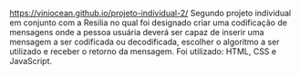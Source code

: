 https://viniocean.github.io/projeto-individual-2/
Segundo projeto individual em conjunto com a Resilia no qual foi designado criar uma codificação de mensagens onde a pessoa usuária deverá ser capaz de inserir uma mensagem a ser codificada ou decodificada, escolher o algoritmo a ser utilizado e receber o retorno da mensagem. Foi utilizado: HTML, CSS e JavaScript.
